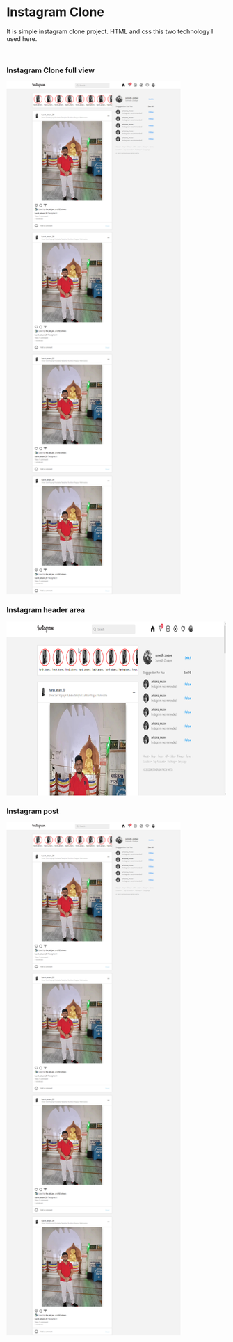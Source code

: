 <h1>Instagram Clone</h1>
<p>It is simple instagram clone project. HTML and css this two technology I used here.</p>
<br>
<h3>Instagram Clone full view</h3>
<img src="./project-images/insta.png" width="400px"/>

<h3>Instagram header area</h3>
<img src="./project-images/insta1.png" height="400px"/>

<h3>Instagram post</h3>
<img src="./project-images/insta.png" width="400px"/>
